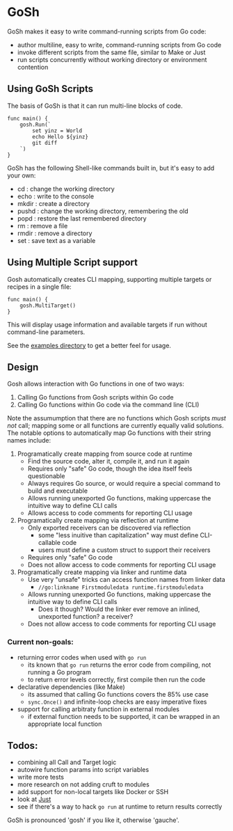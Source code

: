 # GoSh

GoSh makes it easy to write command-running scripts from Go code:
 - author multiline, easy to write, command-running scripts from Go code
 - invoke different scripts from the same file, similar to Make or Just
 - run scripts concurrently without working directory or environment contention

## Using GoSh Scripts

The basis of GoSh is that it can run multi-line blocks of code.  
```
func main() {	
	gosh.Run(`
		set yinz = World
		echo Hello ${yinz}
		git diff
	`)
}
```

GoSh has the following Shell-like commands built in, but it's easy to add your own:

 - cd : change the working directory
 - echo : write to the console
 - mkdir : create a directory
 - pushd : change the working directory, remembering the old
 - popd : restore the last remembered directory
 - rm : remove a file
 - rmdir : remove a directory
 - set : save text as a variable

## Using Multiple Script support

Gosh automatically creates CLI mapping, supporting multiple targets or recipes in a single file:

```
func main() {	
	gosh.MultiTarget()
}
```

This will display usage information and available targets if run without command-line parameters.

See the [examples directory](./tree/main/example) to get a better feel for usage.

## Design

Gosh allows interaction with Go functions in one of two ways:

1. Calling Go functions from Gosh scripts within Go code
2. Calling Go functions within Go code via the command line (CLI)

Note the assumumption that there are no functions which Gosh scripts _must not_ call; mapping some or all functions are currently equally valid solutions.  The notable options to automatically map Go functions with their string names include:

1. Programatically create mapping from source code at runtime
    - Find the source code, alter it, compile it, and run it again
    - Requires only "safe" Go code, though the idea itself feels questionable
    - Always requires Go source, or would require a special command to build and executable
    - Allows running unexported Go functions, making uppercase the intuitive way to define CLI calls 
    - Allows access to code comments for reporting CLI usage
2. Programatically create mapping via reflection at runtime
    - Only exported receivers can be discovered via reflection
      - some "less inuitive than capitalization" way must define CLI-callable code
      - users must define a custom struct to support their receivers
    - Requires only "safe" Go code
    - Does not allow access to code comments for reporting CLI usage
3. Programatically create mapping via linker and runtime data
    - Use very "unsafe" tricks can access function names from linker data
      - `//go:linkname Firstmoduledata runtime.firstmoduledata`
    - Allows running unexported Go functions, making uppercase the intuitive way to define CLI calls
      - Does it though?  Would the linker ever remove an inlined, unexported function?  a receiver?
    - Does not allow access to code comments for reporting CLI usage
 
### Current non-goals:
 - returning error codes when used with `go run`
   - its known that `go run` returns the error code from compiling, not running a Go program
   - to return error levels correctly, first compile then run the code
 - declarative dependencies (like Make)
   - its assumed that calling Go functions covers the 85% use case
   - `sync.Once()` and infinite-loop checks are easy imperative fixes
 - support for calling arbitraty function in external modules
   - if external function needs to be supported, it can be wrapped in an appropriate local function 
  

## Todos:
 - combining all Call and Target logic
 - autowire function params into script variables
 - write more tests
 - more research on not adding cruft to modules
 - add support for non-local targets like Docker or SSH
 - look at [Just](https://github.com/casey/just)
 - see if there's a way to hack `go run` at runtime to return results correctly

GoSh is pronounced 'gosh' if you like it, otherwise 'gauche'.
